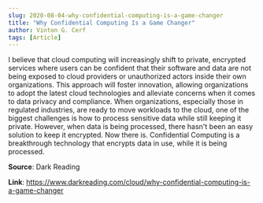 ```yaml
---
slug: 2020-08-04-why-confidential-computing-is-a-game-changer
title: "Why Confidential Computing Is a Game Changer"
author: Vinton G. Cerf
tags: [Article]
---
```

I believe that cloud computing will increasingly shift to private, encrypted services where users can be confident that their software and data are not being exposed to cloud providers or unauthorized actors inside their own organizations. This approach will foster innovation, allowing organizations to adopt the latest cloud technologies and alleviate concerns when it comes to data privacy and compliance. When organizations, especially those in regulated industries, are ready to move workloads to the cloud, one of the biggest challenges is how to process sensitive data while still keeping it private. However, when data is being processed, there hasn't been an easy solution to keep it encrypted. Now there is. Confidential Computing is a breakthrough technology that encrypts data in use, while it is being processed.

**Source**: Dark Reading

**Link**: https://www.darkreading.com/cloud/why-confidential-computing-is-a-game-changer